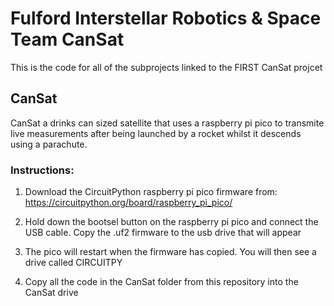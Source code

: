 # Fulford Interstellar Robotics & Space Team CanSat
This is the code for all of the subprojects linked to the FIRST CanSat projcet

## CanSat
CanSat a drinks can sized satellite that uses a raspberry pi pico to transmite live measurements after being launched by a rocket whilst it descends using a parachute.

### Instructions:
1) Download the CircuitPython raspberry pi pico firmware from: https://circuitpython.org/board/raspberry_pi_pico/

2) Hold down the bootsel button on the raspberry pi pico and connect the USB cable. Copy the .uf2 firmware to the usb drive that will appear

3) The pico will restart when the firmware has copied. You will then see a drive called CIRCUITPY

4) Copy all the code in the CanSat folder from this repository into the CanSat drive

